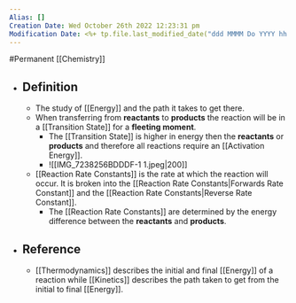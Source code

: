 ```yaml
---
Alias: []
Creation Date: Wed October 26th 2022 12:23:31 pm 
Modification Date: <%+ tp.file.last_modified_date("ddd MMMM Do YYYY hh:mm:ss a") %>
---
```

#Permanent [[Chemistry]]

- ## Definition
	- The study of [[Energy]] and the path it takes to get there.
	- When transferring from **reactants** to **products** the reaction will be in a [[Transition State]] for a **fleeting moment**.
		- The [[Transition State]] is higher in energy then the **reactants** or **products** and therefore all reactions require an [[Activation Energy]].
		- ![[IMG_7238256BDDDF-1 1.jpeg|200]]
	- [[Reaction Rate Constants]] is the rate at which the reaction will occur. It is broken into the [[Reaction Rate Constants|Forwards Rate Constant]] and the [[Reaction Rate Constants|Reverse Rate Constant]].
		- The [[Reaction Rate Constants]] are determined by the energy difference between the **reactants** and **products**.
- ## Reference
	- [[Thermodynamics]] describes the initial and final [[Energy]] of a reaction while [[Kinetics]] describes the path taken to get from the initial to final [[Energy]].